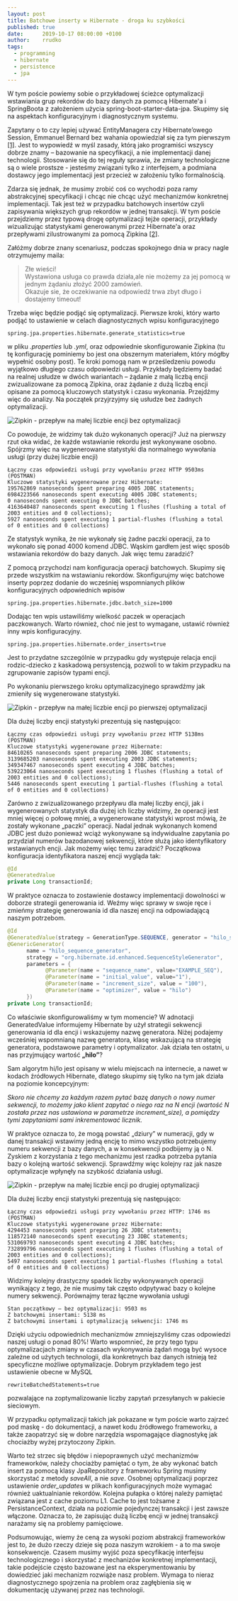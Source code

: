 ```yaml
---
layout: post
title: Batchowe inserty w Hibernate - droga ku szybkości
published: true
date:      2019-10-17 08:00:00 +0100
author:    rrudko
tags:
  - programming
  - hibernate
  - persistence
  - jpa
---
```


W tym poście powiemy sobie o przykładowej ścieżce optymalizacji wstawiania grup rekordów do bazy danych za pomocą Hibernate'a i SpringBoota z założeniem użycia spring-boot-starter-data-jpa.
Skupimy się na aspektach konfiguracyjnym i diagnostycznym systemu.

Zapytany o to czy lepiej używać EntityManagera czy Hibernate’owego Session, Emmanuel Bernard  bez wahania opowiedział się za tym pierwszym [[1]](https://www.theserverside.com/news/2240186700/The-JPA-20-EntityManager-vs-the-Hibernate-Session-Which-one-to-use). Jest to wypowiedź w myśl zasady, którą jako programiści wszyscy dobrze znamy – bazowanie na specyfikacji, a nie implementacji danej technologii. Stosowanie się do tej reguły sprawia, że zmiany technologiczne są o wiele prostsze - jesteśmy związani tylko z interfejsem, a podmiana dostawcy jego implementacji jest przecież w założeniu tylko formalnością.

Zdarza się jednak, że musimy zrobić coś co wychodzi poza ramy abstrakcyjnej specyfikacji i chcąc nie chcąc użyć mechanizmów konkretnej implementacji. Tak jest też w przypadku batchowych insertów czyli zapisywania większych grup rekordów w jednej transakcji. W tym poście przejdziemy przez typową drogę optymalizacji tejże operacji, przykłady wizualizując statystykami generowanymi przez Hibernate'a oraz przepływami zilustrowanymi za pomocą Zipkina [[2]](https://zipkin.io/). 

Załóżmy dobrze znany scenariusz, podczas spokojnego dnia w pracy nagle otrzymujemy maila: 

> Złe wieści!<br>
> Wystawiona usługa co prawda działa,ale nie możemy za jej pomocą w jednym żądaniu złożyć 2000 zamówień.<br>
> Okazuje sie, że oczekiwanie na odpowiedź trwa zbyt długo i dostajemy timeout!

Trzeba więc będzie podjąć się optymalizacji. Pierwsze kroki, który warto podjąć to ustawienie w celach diagnostycznych wpisu konfiguracyjnego
```properties
spring.jpa.properties.hibernate.generate_statistics=true
```
w pliku *.properties* lub *.yml*, oraz odpowiednie skonfigurowanie Zipkina (tu tę konfigurację pominiemy bo jest ona obszernym materiałem, który mógłby wypełnić osobny post). Te kroki pomogą nam w prześledzeniu powodu wyjątkowo długiego czasu odpowiedzi usługi. Przykłady będziemy badać na realnej usłudze w dwóch wariantach – żądanie z małą liczbą encji zwizualizowane za pomocą Zipkina, oraz żądanie z dużą liczbą encji opisane za pomocą kluczowych statystyk i czasu wykonania.
Przejdźmy więc do analizy. Na początek przyjrzyjmy się usłudze bez żadnych optymalizacji.

![Zipkin - przepływ na małej liczbie encji bez optymalizacji](/assets/img/posts/2019-10-17-batchowe-inserty-w-hibernate-droga-ku-szybkosci/grafika1.png)

Co powoduje, że widzimy tak dużo wykonanych operacji? Już na pierwszy rzut oka widać, że każde wstawianie rekordu jest wykonywane osobno. Spójrzmy więc na wygenerowane statystyki dla normalnego wywołania usługi (przy dużej liczbie encji)
```
Łączny czas odpowiedzi usługi przy wywołaniu przez HTTP 9503ms (POSTMAN)
Kluczowe statystyki wygenerowane przez Hibernate:
195762869 nanoseconds spent preparing 4005 JDBC statements;
6984223566 nanoseconds spent executing 4005 JDBC statements;
0 nanoseconds spent executing 0 JDBC batches;
4163640487 nanoseconds spent executing 1 flushes (flushing a total of 2003 entities and 0 collections);
5927 nanoseconds spent executing 1 partial-flushes (flushing a total of 0 entities and 0 collections)
```
Ze statystyk wynika, że nie wykonały się żadne paczki operacji, za to wykonało się ponad 4000 komend JDBC. 
Wąskim gardłem jest więc sposób wstawiania rekordów do bazy danych. Jak więc temu zaradzić?

Z pomocą przychodzi nam konfiguracja operacji batchowych. Skupimy się przede wszystkim na wstawianiu rekordów. Skonfigurujmy więc batchowe inserty poprzez dodanie do wcześniej wspomnianych plików konfiguracyjnych odpowiednich wpisów
```properties
spring.jpa.properties.hibernate.jdbc.batch_size=1000
```

Dodając ten wpis ustawiliśmy wielkość paczek w operacjach paczkowanych.
Warto również, choć nie jest to wymagane, ustawić również inny wpis konfiguracyjny.
```properties
spring.jpa.properties.hibernate.order_inserts=true
```
Jest to przydatne szczególnie w przypadku gdy występuje relacja encji rodzic-dziecko z kaskadową persystencją, pozwoli to w takim przypadku na zgrupowanie zapisów typami encji.

Po wykonaniu pierwszego kroku optymalizacyjnego sprawdźmy jak zmieniły się wygenerowane statystyki.

![Zipkin - przepływ na małej liczbie encji po pierwszej optymalizacji](/assets/img/posts/2019-10-17-batchowe-inserty-w-hibernate-droga-ku-szybkosci/grafika2.png)

Dla dużej liczby encji statystyki prezentują się następująco:
```
Łączny czas odpowiedzi usługi przy wywołaniu przez HTTP 5138ms (POSTMAN)
Kluczowe statystyki wygenerowane przez Hibernate:
84610265 nanoseconds spent preparing 2006 JDBC statements;
3139685203 nanoseconds spent executing 2003 JDBC statements;
349347467 nanoseconds spent executing 4 JDBC batches;
539223064 nanoseconds spent executing 1 flushes (flushing a total of 2003 entities and 0 collections);
5446 nanoseconds spent executing 1 partial-flushes (flushing a total of 0 entities and 0 collections)
```
Zarówno z zwizualizowanego przepływu dla małej liczby encji, jak i wygenerowanych statystyk dla dużej ich liczby widzimy, że operacji jest mniej więcej o połowę mniej, a wygenerowane statystyki wprost mówią, że zostały wykonane „paczki” operacji. Nadal jednak wykonanych komend JDBC jest dużo ponieważ wciąż wykonywane są indywidualne zapytania po przydział numerów bazodanowej sekwencji, które służą jako identyfikatory wstawianych encji. Jak możemy więc temu zaradzić?
Początkowa konfiguracja identyfikatora naszej encji wygląda tak:

```java
@Id
@GeneratedValue
private Long transactionId;
````
W praktyce oznacza to zostawienie dostawcy implementacji dowolności w doborze strategii generowania id. Weźmy więc sprawy w swoje ręce i zmieńmy strategię generowania id dla naszej encji na odpowiadającą naszym potrzebom.
```java
@Id
@GeneratedValue(strategy = GenerationType.SEQUENCE, generator = "hilo_sequence_generator")
@GenericGenerator(
      name = "hilo_sequence_generator",
      strategy = "org.hibernate.id.enhanced.SequenceStyleGenerator",
      parameters = {
            @Parameter(name = "sequence_name", value="EXAMPLE_SEQ"),
            @Parameter(name = "initial_value", value="1"),
            @Parameter(name = "increment_size", value = "100"),
            @Parameter(name = "optimizer", value = "hilo")
      })
private Long transactionId;
```
Co właściwie skonfigurowaliśmy w tym momencie?
W adnotacji GeneratedValue informujemy Hibernate by użył strategii sekwencji generowania id dla encji i wskazujemy nazwę generatora. Niżej podajemy wcześniej wspomnianą nazwę generatora, klasę wskazującą na strategię generatora, podstawowe parametry i optymalizator. Jak działa ten ostatni, u nas przyjmujący wartość __„hilo”__?
 
Sam algorytm hi/lo jest opisany w wielu miejscach na internecie, a nawet w kodach źródłowych Hibernate, dlatego skupimy się tylko na tym jak działa na poziomie koncepcyjnym: 

*Skoro nie chcemy za każdym razem pytać bazę danych o nowy numer sekwencji, to możemy jako klient zapytać o niego raz na N encji (wartość N została przez nas ustawiona w parametrze increment_size), a pomiędzy tymi zapytaniami sami inkrementować licznik.*
 
W praktyce oznacza to, że mogą powstać „dziury” w numeracji, gdy w danej transakcji wstawimy jedną encję to mimo wszystko potrzebujemy numeru sekwencji z bazy danych, a w konsekwencji podbijemy ją o N. Zyskiem z korzystania z tego mechanizmu jest rzadka potrzeba pytania bazy o kolejną wartość sekwencji.
Sprawdźmy więc kolejny raz jak nasze optymalizacje wpłynęły na szybkość działania usługi.

![Zipkin - przepływ na małej liczbie encji po drugiej optymalizacji](/assets/img/posts/2019-10-17-batchowe-inserty-w-hibernate-droga-ku-szybkosci/grafika3.png)

Dla dużej liczby encji statystyki prezentują się następująco:
```
Łączny czas odpowiedzi usługi przy wywołaniu przez HTTP: 1746 ms (POSTMAN)
Kluczowe statystyki wygenerowane przez Hibernate:
4294453 nanoseconds spent preparing 26 JDBC statements;
118572140 nanoseconds spent executing 23 JDBC statements;
531069793 nanoseconds spent executing 4 JDBC batches;
732899796 nanoseconds spent executing 1 flushes (flushing a total of 2003 entities and 0 collections);
5497 nanoseconds spent executing 1 partial-flushes (flushing a total of 0 entities and 0 collections)
```
Widzimy kolejny drastyczny spadek liczby wykonywanych operacji wynikający z tego, że nie musimy tak często odpytywać bazy o kolejne numery sekwencji.
Porównajmy teraz łączne wywołania usługi
```
Stan początkowy – bez optymalizacji: 9503 ms
Z batchowymi insertami: 5138 ms
Z batchowymi insertami i optymalizacją sekwencji: 1746 ms
```
Dzięki użyciu odpowiednich mechanizmów zmniejszyliśmy czas odpowiedzi naszej usługi o ponad 80%!
Warto wspomnieć, że przy tego typu optymalizacjach zmiany w czasach wykonywania żądań mogą być wysoce zależne od użytych technologii, dla konkretnych baz danych istnieją też specyficzne możliwe optymalizacje. Dobrym przykładem tego jest ustawienie obecne w MySQL
```properties
rewriteBatchedStatements=true
```
pozwalające na zoptymalizowanie liczby zapytań przesyłanych w pakiecie sieciowym.
 
W przypadku optymalizacji takich jak pokazane w tym poście warto zajrzeć pod maskę - do dokumentacji, a nawet kodu źródłowego frameworku, a także zaopatrzyć się w dobre narzędzia wspomagające diagnostykę jak chociażby wyżej przytoczony Zipkin.

Warto też strzec się błędów i niepoprawnych użyć mechanizmów frameworków, należy chociażby pamiętać o tym, że aby wykonać batch insert za pomocą klasy JpaRepository z frameworku Spring musimy skorzystać z metody *saveAll*, a nie *save*. Osobnej optymalizacji poprzez ustawienie *order_updates* w plikach konfiguracyjnych może wymagać również uaktualnianie rekordów. Kolejna pułapka o której należy pamiętać związana jest z cache poziomu L1. Cache to jest tożsame z PersistanceContext, działa na poziomie pojedynczej transakcji i jest zawsze włączone. Oznacza to, że zapisując dużą liczbę encji w jednej transakcji narażamy się na problemy pamięciowe.

Podsumowując, wiemy że ceną za wysoki poziom abstrakcji frameworków jest to, że dużo rzeczy dzieje się poza naszym wzrokiem - a to ma swoje konsekwencje. Czasem musimy wyjść poza specyfikację interfejsu technologicznego i skorzystać z mechanizów konkretnej implementacji, takie podejście często bazowane jest na eksperymentowaniu by dowiedzieć jaki mechanizm rozwiąże nasz problem. Wymaga to nieraz diagnostycznego spojrzenia na problem oraz zagłębienia się w dokumentację używanej przez nas technologii.

